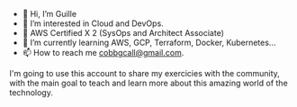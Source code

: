 - 👋 Hi, I’m Guille
- 👀 I’m interested in Cloud and DevOps. 
- 🧾 AWS Certified X 2 (SysOps and Architect Associate)
- 🌱 I’m currently learning AWS, GCP, Terraform, Docker, Kubernetes...
- 📫 How to reach me cobbgcall@gmail.com.

I'm going to use this account to share my exercicies with the community, with the main goal to teach and learn more about this amazing world of the technology.

<!---
cobbgcall/cobbgcall is a ✨ special ✨ repository because its `README.md` (this file) appears on your GitHub profile.
You can click the Preview link to take a look at your changes.
--->
